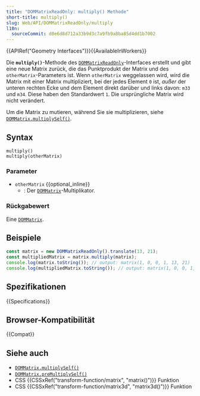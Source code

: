 ```yaml
---
title: "DOMMatrixReadOnly: multiply() Methode"
short-title: multiply()
slug: Web/API/DOMMatrixReadOnly/multiply
l10n:
  sourceCommit: d0e6d8d712a33b9d3c7a9fb9a8ba85d4dd1b7002
---
```


{{APIRef("Geometry Interfaces")}}{{AvailableInWorkers}}

Die **`multiply()`**-Methode des [`DOMMatrixReadOnly`](/de/docs/Web/API/DOMMatrixReadOnly)-Interfaces erstellt und gibt eine neue Matrix zurück, die das Punktprodukt der Matrix und des `otherMatrix`-Parameters ist. Wenn `otherMatrix` weggelassen wird, wird die Matrix mit einer Matrix multipliziert, bei der jedes Element `0` ist, _außer_ der unteren rechten Ecke und dem Element direkt darüber und links davon: `m33` und `m34`. Diese haben den Standardwert `1`. Die ursprüngliche Matrix wird nicht verändert.

Um die Matrix zu mutieren, während Sie sie multiplizieren, siehe [`DOMMatrix.multiplySelf()`](/de/docs/Web/API/DOMMatrix/multiplySelf).

## Syntax

```js-nolint
multiply()
multiply(otherMatrix)
```

### Parameter

- `otherMatrix` {{optional_inline}}
  - : Der [`DOMMatrix`](/de/docs/Web/API/DOMMatrix)-Multiplikator.

### Rückgabewert

Eine [`DOMMatrix`](/de/docs/Web/API/DOMMatrix).

## Beispiele

```js
const matrix = new DOMMatrixReadOnly().translate(13, 21);
const multipliedMatrix = matrix.multiply(matrix);
console.log(matrix.toString()); // output: matrix(1, 0, 0, 1, 13, 21)
console.log(multipliedMatrix.toString()); // output: matrix(1, 0, 0, 1, 26, 42)
```

## Spezifikationen

{{Specifications}}

## Browser-Kompatibilität

{{Compat}}

## Siehe auch

- [`DOMMatrix.multiplySelf()`](/de/docs/Web/API/DOMMatrix/multiplySelf)
- [`DOMMatrix.preMultiplySelf()`](/de/docs/Web/API/DOMMatrix/preMultiplySelf)
- CSS {{CSSxRef("transform-function/matrix", "matrix()")}} Funktion
- CSS {{CSSxRef("transform-function/matrix3d", "matrix3d()")}} Funktion
